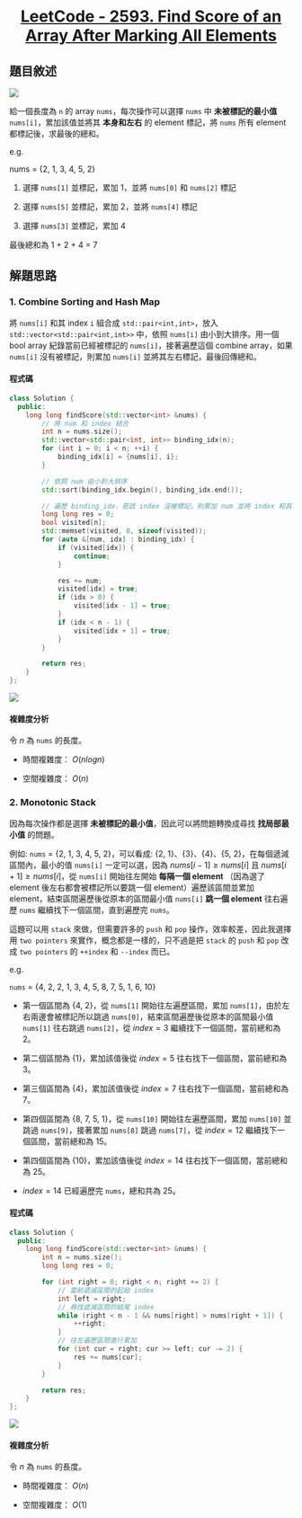 # <center> [LeetCode - 2593. Find Score of an Array After Marking All Elements](https://leetcode.com/problems/find-score-of-an-array-after-marking-all-elements/description/) </center>

## 題目敘述

[![](https://raw.githubusercontent.com/reese60525/ForPicGo/main/Pictures/20241213122505656.png)](https://raw.githubusercontent.com/reese60525/ForPicGo/main/Pictures/20241213122505656.png)

給一個長度為 `n` 的 array `nums`，每次操作可以選擇 `nums` 中 **未被標記的最小值** `nums[i]`，累加該值並將其 **本身和左右** 的 element 標記，將 `nums` 所有 element 都標記後，求最後的總和。

e.g.

nums = {2, 1, 3, 4, 5, 2}

1. 選擇 `nums[1]` 並標記，累加 1，並將 `nums[0]` 和 `nums[2]` 標記

2. 選擇 `nums[5]` 並標記，累加 2，並將 `nums[4]` 標記

3. 選擇 `nums[3]` 並標記，累加 4

最後總和為 1 + 2 + 4 = 7

## 解題思路

### 1. Combine Sorting and Hash Map

將 `nums[i]` 和其 index `i` 組合成 `std::pair<int,int>`，放入 `std::vector<std::pair<int,int>>` 中，依照 `nums[i]` 由小到大排序。用一個 bool array 紀錄當前已經被標記的 `nums[i]`，接著遍歷這個 combine array，如果 `nums[i]` 沒有被標記，則累加 `nums[i]` 並將其左右標記，最後回傳總和。

#### 程式碼

```c++ {.line-numbers}
class Solution {
  public:
    long long findScore(std::vector<int> &nums) {
        // 將 num 和 index 結合
        int n = nums.size();
        std::vector<std::pair<int, int>> binding_idx(n);
        for (int i = 0; i < n; ++i) {
            binding_idx[i] = {nums[i], i};
        }

        // 依照 num 由小到大排序
        std::sort(binding_idx.begin(), binding_idx.end());

        // 遍歷 binding_idx，若該 index 沒被標記，則累加 num 並將 index 和其左右都標記
        long long res = 0;
        bool visited[n];
        std::memset(visited, 0, sizeof(visited));
        for (auto &[num, idx] : binding_idx) {
            if (visited[idx]) {
                continue;
            }

            res += num;
            visited[idx] = true;
            if (idx > 0) {
                visited[idx - 1] = true;
            }
            if (idx < n - 1) {
                visited[idx + 1] = true;
            }
        }

        return res;
    }
};
```

[![](https://raw.githubusercontent.com/reese60525/ForPicGo/main/Pictures/20241213124302108.png)](https://raw.githubusercontent.com/reese60525/ForPicGo/main/Pictures/20241213124302108.png)

#### 複雜度分析

令 $n$ 為 `nums` 的長度。

- 時間複雜度： $O(nlogn)$

- 空間複雜度： $O(n)$

### 2. Monotonic Stack

因為每次操作都是選擇 **未被標記的最小值**，因此可以將問題轉換成尋找 **找局部最小值** 的問題。

例如: `nums` = {2, 1, 3, 4, 5, 2}，可以看成: {2, 1}、{3}、{4}、{5, 2}，在每個遞減區間內，最小的值 `nums[i]` 一定可以選，因為 $nums[i-1] \geq nums[i]$ 且 $nums[i+1] \geq nums[i]$，從 `nums[i]` 開始往左開始 **每隔一個 element** （因為選了 element 後左右都會被標記所以要跳一個 element）遍歷該區間並累加 element，結束區間遍歷後從原本的區間最小值 `nums[i]` **跳一個 element** 往右遍歷 `nums` 繼續找下一個區間，直到遍歷完 `nums`。

這題可以用 `stack` 來做，但需要許多的 `push` 和 `pop` 操作，效率較差，因此我選擇用 `two pointers` 來實作，概念都是一樣的，只不過是把 `stack` 的 `push` 和 `pop` 改成 `two pointers` 的 `++index` 和 `--index` 而已。

e.g.

`nums` = {4, 2, 2, 1, 3, 4, 5, 8, 7, 5, 1, 6, 10}

- 第一個區間為 {4, 2}，從 `nums[1]` 開始往左遍歷區間，累加 `nums[1]`，由於左右兩邊會被標記所以跳過 `nums[0]`，結束區間遍歷後從原本的區間最小值 `nums[1]` 往右跳過 `nums[2]`，從 $index = 3$ 繼續找下一個區間，當前總和為 2。

- 第二個區間為 {1}，累加該值後從 $index = 5$ 往右找下一個區間，當前總和為 3。

- 第三個區間為 {4}，累加該值後從 $index = 7$ 往右找下一個區間，當前總和為 7。

- 第四個區間為 {8, 7, 5, 1}，從 `nums[10]` 開始往左遍歷區間，累加 `nums[10]` 並跳過 `nums[9]`，接著累加 `nums[8]` 跳過 `nums[7]`，從 $index = 12$ 繼續找下一個區間，當前總和為 15。

- 第四個區間為 {10}，累加該值後從 $index = 14$ 往右找下一個區間，當前總和為 25。

- $index = 14$ 已經遍歷完 `nums`，總和共為 25。

#### 程式碼

```c++ {.line-numbers}
class Solution {
  public:
    long long findScore(std::vector<int> &nums) {
        int n = nums.size();
        long long res = 0;

        for (int right = 0; right < n; right += 2) {
            // 當前遞減區間的起始 index
            int left = right;
            // 尋找遞減區間的結尾 index
            while (right < n - 1 && nums[right] > nums[right + 1]) {
                ++right;
            }
            // 往左遍歷區間進行累加
            for (int cur = right; cur >= left; cur -= 2) {
                res += nums[cur];
            }
        }

        return res;
    }
};
```

[![](https://raw.githubusercontent.com/reese60525/ForPicGo/main/Pictures/20241213133430763.png)](https://raw.githubusercontent.com/reese60525/ForPicGo/main/Pictures/20241213133430763.png)

#### 複雜度分析

令 $n$ 為 `nums` 的長度。

- 時間複雜度： $O(n)$

- 空間複雜度： $O(1)$
